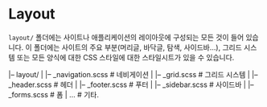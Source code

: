 # Layout

`layout/` 폴더에는 사이트나 애플리케이션의 레이아웃에 구성되는 모든 것이 들어 있습니다. 이 폴더에는 사이트의 주요 부분(머리글, 바닥글, 탐색, 사이드바…), 그리드 시스템 또는 모든 양식에 대한 CSS 스타일에 대한 스타일시트가 있을 수 있습니다.

|– layout/
|   |– _navigation.scss  # 네비게이션
|   |– _grid.scss        # 그리드 시스템
|   |– _header.scss      # 헤더
|   |– _footer.scss      # 푸터
|   |– _sidebar.scss     # 사이드바
|   |– _forms.scss       # 폼
|   …                    # 기타.
